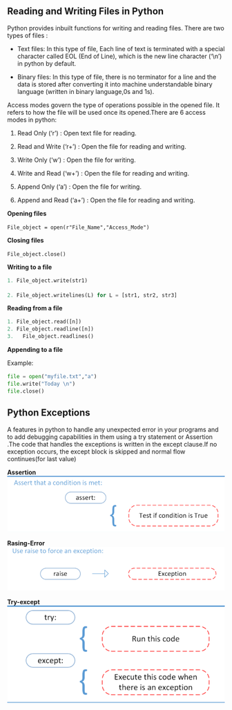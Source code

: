 ## Reading and Writing Files in Python 
Python provides inbuilt functions for writing and reading files. There are two types of files :

+ Text files: In this type of file, Each line of text is terminated with a special character called EOL (End of Line), which is the new line character (‘\n’) in python by default.

+ Binary files: In this type of file, there is no terminator for a line and the data is stored after converting it into machine understandable binary language  (written in binary language,0s and 1s).

Access modes govern the type of operations possible in the opened file. It refers to how the file will be used once its opened.There are 6 access modes in python:

1. Read Only (‘r’) : Open text file for reading.

2. Read and Write (‘r+’) : Open the file for reading and writing. 

3. Write Only (‘w’) : Open the file for writing. 

4. Write and Read (‘w+’) : Open the file for reading and writing.

5. Append Only (‘a’) : Open the file for writing. 

6. Append and Read (‘a+’) : Open the file for reading and writing.

**Opening files**

`File_object = open(r"File_Name","Access_Mode")`

**Closing files**

`File_object.close()`

**Writing to a file**

```python
1. File_object.write(str1)

2. File_object.writelines(L) for L = [str1, str2, str3] 

```

**Reading from a file**
```python
1. File_object.read([n])
2. File_object.readline([n])
3.   File_object.readlines()
```

**Appending to a file**

Example:
```python
file = open("myfile.txt","a")
file.write("Today \n")
file.close()
```

## Python Exceptions

A features in python to handle any unexpected error in your programs and to add debugging capabilities in them using a try statement or Assertion .The code that handles the exceptions is written in the except clause.If no exception occurs, the except block is skipped and normal flow continues(for last value)

**Assertion**
![assert](./src/assert.png)

**Rasing-Error**
![raise](./src/raise.png)

**Try-except**
![try](./src/try_except.png)